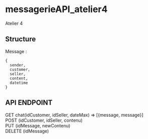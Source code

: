 # messagerieAPI_atelier4
Atelier 4

## Structure 
Message : 
```
{ 
  sender,
  customer,
  seller,
  content,  
  datetime 
}
```

## API ENDPOINT
GET chat(idCustomer, idSeller, dateMax) => [{message, message}]  
POST (idCustomer, idSeller, contenu)  
PUT (idMessage, newContenu)  
DELETE (idMessage)


